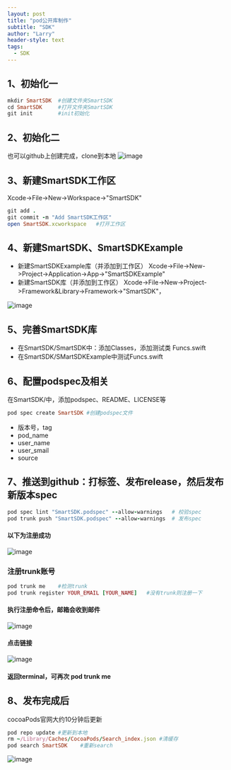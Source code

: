 ```yaml
---
layout: post
title: "pod公开库制作"
subtitle: "SDK"
author: "Larry"
header-style: text
tags:
  - SDK
---
```


## 1、初始化一
```ruby
mkdir SmartSDK  #创建文件夹SmartSDK
cd SmartSDK     #打开文件夹SmartSDK
git init        #init初始化
```

## 2、初始化二
也可以github上创建完成，clone到本地
![image](https://wuxuange.com/images/github_create_SmartSDK.jpg)

## 3、新建SmartSDK工作区
Xcode->File->New->Workspace->"SmartSDK"

```ruby
git add .
git commit -m "Add SmartSDK工作区"
open SmartSDK.xcworkspace   #打开工作区
```

## 4、新建SmartSDK、SmartSDKExample
- 新建SmartSDKExample库（并添加到工作区）
Xcode->File->New->Project->Application->App->"SmartSDKExample"
- 新建SmartSDK库（并添加到工作区）
Xcode->File->New->Project->Framework&Library->Framework->"SmartSDK"，

![image](https://wuxuange.com/images/xcode_addto_workspace.jpg)

## 5、完善SmartSDK库
- 在SmartSDK/SmartSDK中：添加Classes，添加测试类 Funcs.swift
- 在SmartSDK/SMartSDKExample中测试Funcs.swift

## 6、配置podspec及相关
在SmartSDK/中，添加podspec、README、LICENSE等
```ruby
pod spec create SmartSDK #创建podspec文件
```
- 版本号，tag
- pod_name
- user_name
- user_smail
- source

## 7、推送到github：打标签、发布release，然后发布新版本spec

```ruby
pod spec lint "SmartSDK.podspec" --allow-warnings   # 校验spec
pod trunk push "SmartSDK.podspec" --allow-warnings  # 发布spec
````
#### 以下为注册成功
![image](https://wuxuange.com/images/pod_push_success.jpg)

### 注册trunk账号

```ruby
pod trunk me    #检测trunk
pod trunk register YOUR_EMAIL [YOUR_NAME]   #没有trunk则注册一下    
````

#### 执行注册命令后，邮箱会收到邮件
![image](https://wuxuange.com/images/github_register_trunk1.jpg)
#### 点击链接
![image](https://wuxuange.com/images/github_register_trunk2.jpg)
#### 返回terminal，可再次 pod trunk me

## 8、发布完成后
cocoaPods官网大约10分钟后更新
```ruby
pod repo update #更新到本地
rm ~/Library/Caches/CocoaPods/Search_index.json #清缓存
pod search SmartSDK    #重新search
```
![image](https://wuxuange.com/images/pod_search_success.jpg)

